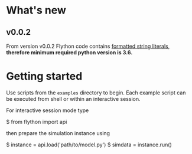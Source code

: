 # What's new
## v0.0.2

From version v0.0.2 Flython code contains [formatted string literals](https://docs.python.org/3.6/reference/lexical_analysis.html#f-strings),
**therefore minimum required python version is 3.6.**

# Getting started

Use scripts from the `examples` directory to begin. Each example
script can be executed from shell or within an interactive session.

For interactive session mode type

$ from flython import api

then prepare the simulation instance using

$ instance = api.load('path/to/model.py')
$ simdata = instance.run()

